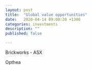 ```yaml
---
layout: post
title:  "Global value opportunities"
date:   2020-04-14 09:00:20 +1300
categories: investments
description: ""
published: false

---
```


Brickworks - ASX


Opthea